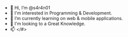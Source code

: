 - 👋 Hi, I’m @s4r4n01
- 👀 I'm interested in Programming & Development.
- 🌱 I’m currently learning on web & mobile applications.
- 💞️ I'm looking to a Great Knowledge.
- 📫 </#\>

<!---
s4r4n01/s4r4n01 is a ✨ special ✨ repository because its `README.md` (this file) appears on your GitHub profile.
You can click the Preview link to take a look at your changes.
--->
